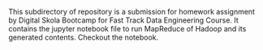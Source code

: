 This subdirectory of repository is a submission for homework assignment by Digital Skola Bootcamp for Fast Track Data Engineering Course. It contains the jupyter notebook file to run MapReduce of Hadoop and its generated contents. Checkout the notebook.

